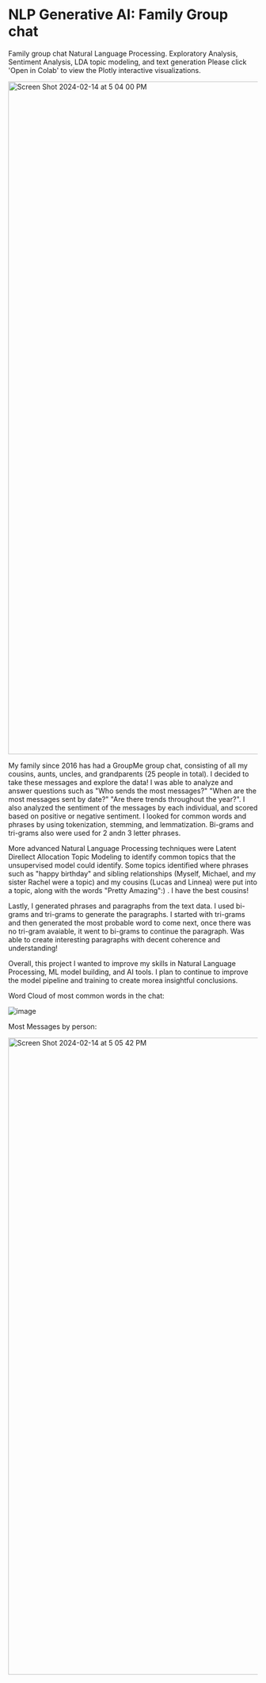 # NLP Generative AI: Family Group chat
Family group chat Natural Language Processing. Exploratory Analysis, Sentiment Analysis, LDA topic modeling, and text generation
Please click 'Open in Colab' to view the Plotly interactive visualizations.

<img width="1356" alt="Screen Shot 2024-02-14 at 5 04 00 PM" src="https://github.com/michaeltiede/family_group_chat/assets/63974875/2a87fd45-ffad-46dd-a811-cacda2b710f2">

My family since 2016 has had a GroupMe group chat, consisting of all my cousins, aunts, uncles, and grandparents (25 people in total). I decided to take these messages and explore the data! I was able to analyze and answer questions such as "Who sends the most messages?" "When are the most messages sent by date?" "Are there trends throughout the year?". I also analyzed the sentiment of the messages by each individual, and scored based on positive or negative sentiment. I looked for common words and phrases by using tokenization, stemming, and lemmatization. Bi-grams and tri-grams also were used for 2 andn 3 letter phrases. 

More advanced Natural Language Processing techniques were Latent Direllect Allocation Topic Modeling to identify common topics that the unsupervised model could identify. Some topics identified where phrases such as "happy birthday" and sibling relationships (Myself, Michael, and my sister Rachel were a topic) and my cousins (Lucas and Linnea) were put into a topic, along with the words "Pretty Amazing":) . I have the best cousins!

Lastly, I generated phrases and paragraphs from the text data. I used bi-grams and tri-grams to generate the paragraphs. I started with tri-grams and then generated the most probable word to come next, once there was no tri-gram avaiable, it went to bi-grams to continue the paragraph. Was able to create interesting paragraphs with decent coherence and understanding!

Overall, this project I wanted to improve my skills in Natural Language Processing, ML model building, and AI tools. I plan to continue to improve the model pipeline and training to create morea insightful conclusions.

Word Cloud of most common words in the chat:

![image](https://github.com/michaeltiede/family_group_chat/assets/63974875/33852153-1b62-4034-b132-df4b909ab0f5)

Most Messages by person:

<img width="1284" alt="Screen Shot 2024-02-14 at 5 05 42 PM" src="https://github.com/michaeltiede/family_group_chat/assets/63974875/c526db06-57be-4abe-9a32-e6105c529bcc">




